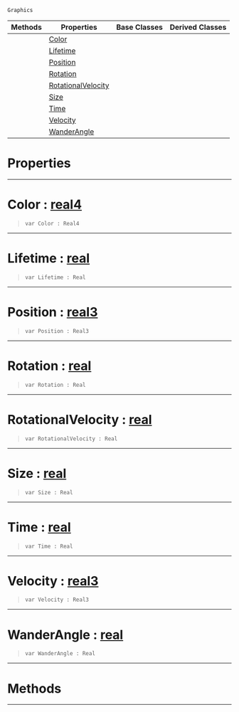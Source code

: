  `Graphics`

|Methods|Properties|Base Classes|Derived Classes|
|---|---|---|---|
| |[ Color](https://github.com/PlasmaEngine/PlasmaDocs/tree/master/docs/C%2B%2B/code_reference/class_reference/particle.markdown#color-plasma-engine-docume)| | |
| |[ Lifetime](https://github.com/PlasmaEngine/PlasmaDocs/tree/master/docs/C%2B%2B/code_reference/class_reference/particle.markdown#lifetime-plasma-engine-doc)| | |
| |[ Position](https://github.com/PlasmaEngine/PlasmaDocs/tree/master/docs/C%2B%2B/code_reference/class_reference/particle.markdown#position-plasma-engine-doc)| | |
| |[ Rotation](https://github.com/PlasmaEngine/PlasmaDocs/tree/master/docs/C%2B%2B/code_reference/class_reference/particle.markdown#rotation-plasma-engine-doc)| | |
| |[ RotationalVelocity](https://github.com/PlasmaEngine/PlasmaDocs/tree/master/docs/C%2B%2B/code_reference/class_reference/particle.markdown#rotationalvelocity-plasma)| | |
| |[ Size](https://github.com/PlasmaEngine/PlasmaDocs/tree/master/docs/C%2B%2B/code_reference/class_reference/particle.markdown#size-plasma-engine-documen)| | |
| |[ Time](https://github.com/PlasmaEngine/PlasmaDocs/tree/master/docs/C%2B%2B/code_reference/class_reference/particle.markdown#time-plasma-engine-documen)| | |
| |[ Velocity](https://github.com/PlasmaEngine/PlasmaDocs/tree/master/docs/C%2B%2B/code_reference/class_reference/particle.markdown#velocity-plasma-engine-doc)| | |
| |[ WanderAngle](https://github.com/PlasmaEngine/PlasmaDocs/tree/master/docs/C%2B%2B/code_reference/class_reference/particle.markdown#wanderangle-plasma-engine)| | |


 #  Properties


---  
 #  Color : [real4](https://github.com/PlasmaEngine/PlasmaDocs/tree/master/docs/C%2B%2B/code_reference/lightning_base_types/real4.markdown)

> 
> ``` lang=cpp, name=Lightning
> var Color : Real4


---  
 #  Lifetime : [real](https://github.com/PlasmaEngine/PlasmaDocs/tree/master/docs/C%2B%2B/code_reference/lightning_base_types/real.markdown)

> 
> ``` lang=cpp, name=Lightning
> var Lifetime : Real


---  
 #  Position : [real3](https://github.com/PlasmaEngine/PlasmaDocs/tree/master/docs/C%2B%2B/code_reference/lightning_base_types/real3.markdown)

> 
> ``` lang=cpp, name=Lightning
> var Position : Real3


---  
 #  Rotation : [real](https://github.com/PlasmaEngine/PlasmaDocs/tree/master/docs/C%2B%2B/code_reference/lightning_base_types/real.markdown)

> 
> ``` lang=cpp, name=Lightning
> var Rotation : Real


---  
 #  RotationalVelocity : [real](https://github.com/PlasmaEngine/PlasmaDocs/tree/master/docs/C%2B%2B/code_reference/lightning_base_types/real.markdown)

> 
> ``` lang=cpp, name=Lightning
> var RotationalVelocity : Real


---  
 #  Size : [real](https://github.com/PlasmaEngine/PlasmaDocs/tree/master/docs/C%2B%2B/code_reference/lightning_base_types/real.markdown)

> 
> ``` lang=cpp, name=Lightning
> var Size : Real


---  
 #  Time : [real](https://github.com/PlasmaEngine/PlasmaDocs/tree/master/docs/C%2B%2B/code_reference/lightning_base_types/real.markdown)

> 
> ``` lang=cpp, name=Lightning
> var Time : Real


---  
 #  Velocity : [real3](https://github.com/PlasmaEngine/PlasmaDocs/tree/master/docs/C%2B%2B/code_reference/lightning_base_types/real3.markdown)

> 
> ``` lang=cpp, name=Lightning
> var Velocity : Real3


---  
 #  WanderAngle : [real](https://github.com/PlasmaEngine/PlasmaDocs/tree/master/docs/C%2B%2B/code_reference/lightning_base_types/real.markdown)

> 
> ``` lang=cpp, name=Lightning
> var WanderAngle : Real


---  
 #  Methods


---  
 

 